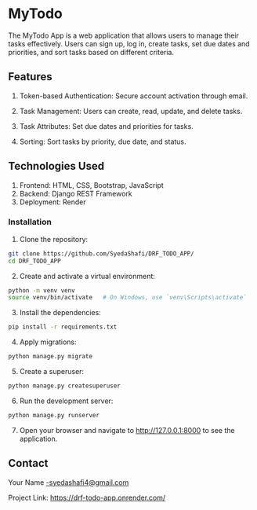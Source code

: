 
# MyTodo
The MyTodo App is a web application that allows users to manage their tasks effectively. Users can sign up, log in, create tasks, set due dates and priorities, and sort tasks based on different criteria.

## Features
1. Token-based Authentication: Secure account activation through email.

2. Task Management: Users can create, read, update, and delete tasks.

3. Task Attributes: Set due dates and priorities for tasks.

4. Sorting: Sort tasks by priority, due date, and status.


## Technologies Used
1. Frontend: HTML, CSS, Bootstrap, JavaScript
2. Backend: Django REST Framework
3. Deployment: Render


### Installation
1. Clone the repository:
````bash
git clone https://github.com/SyedaShafi/DRF_TODO_APP/
cd DRF_TODO_APP
````
2. Create and activate a virtual environment:
````bash
python -m venv venv
source venv/bin/activate   # On Windows, use `venv\Scripts\activate`
````
3. Install the dependencies:
````bash
pip install -r requirements.txt
````
4. Apply migrations:
````bash
python manage.py migrate
````

5. Create a superuser:
````bash
python manage.py createsuperuser
````
6. Run the development server:
````bash
python manage.py runserver
````
7. Open your browser and navigate to http://127.0.0.1:8000 to see the application.

## Contact
Your Name -syedashafi4@gmail.com

Project Link: https://drf-todo-app.onrender.com/
